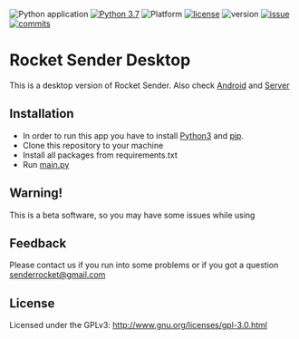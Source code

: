 ![Python application](https://github.com/RocketSender/RocketSender-Client/workflows/Python%20application/badge.svg)
[![Python 3.7](https://img.shields.io/badge/python-3.7-blue.svg)](https://www.python.org/downloads/release/python-370/)
![Platform](https://img.shields.io/badge/Platform-Windows/Linux/MacOS-brightgreen)
[![license](https://img.shields.io/github/license/RocketSender/RocketSender-Client)](https://github.com/RocketSender/RocketSender-Client/blob/master/LICENSE)
![version](https://img.shields.io/badge/Version-Beta%20v0.1-yellow)
[![issue](https://img.shields.io/github/issues/RocketSender/RocketSender-Client)](https://github.com/RocketSender/RocketSender-Client/issues)
[![commits](https://img.shields.io/github/last-commit/RocketSender/RocketSender-Client)](https://github.com/RocketSender/RocketSender-Client/commits/)
# Rocket Sender Desktop
This is a desktop version of Rocket Sender. Also check [Android](https://github.com/RocketSender/RocketSender-Android) and [Server](https://github.com/RocketSender/RocketSender-Server)
## Installation
* In order to run this app you have to install [Python3](https://python.org) and [pip](https://packaging.python.org/key_projects/#pip).
* Clone this repository to your machine
* Install all packages from requirements.txt
* Run [main.py](https://github.com/RocketSender/RocketSender-Client/blob/master/main.py)

## Warning!
This is a beta software, so you may have some issues while using
## Feedback 
Please contact us if you run into some problems or if you got a question senderrocket@gmail.com

## License
Licensed under the GPLv3: http://www.gnu.org/licenses/gpl-3.0.html
